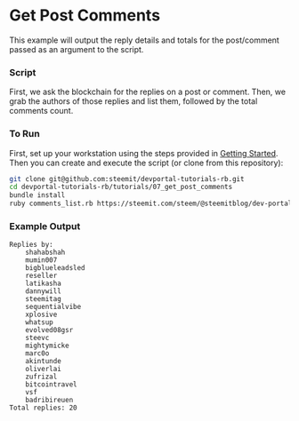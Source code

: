 # Get Post Comments

This example will output the reply details and totals for the post/comment passed as an argument to the script.

### Script

First, we ask the blockchain for the replies on a post or comment.  Then, we grab the authors of those replies and list them, followed by the total comments count.

### To Run

First, set up your workstation using the steps provided in [Getting Started](https://developers.steem.io/tutorials-ruby/getting_started).  Then you can create and execute the script (or clone from this repository):

```bash
git clone git@github.com:steemit/devportal-tutorials-rb.git
cd devportal-tutorials-rb/tutorials/07_get_post_comments
bundle install
ruby comments_list.rb https://steemit.com/steem/@steemitblog/dev-portal-update-new-steem-developer-resources
```

### Example Output

```
Replies by:
	shahabshah
	mumin007
	bigblueleadsled
	reseller
	latikasha
	dannywill
	steemitag
	sequentialvibe
	xplosive
	whatsup
	evolved08gsr
	steevc
	mightymicke
	marc0o
	akintunde
	oliverlai
	zufrizal
	bitcointravel
	vsf
	badribireuen
Total replies: 20
```
